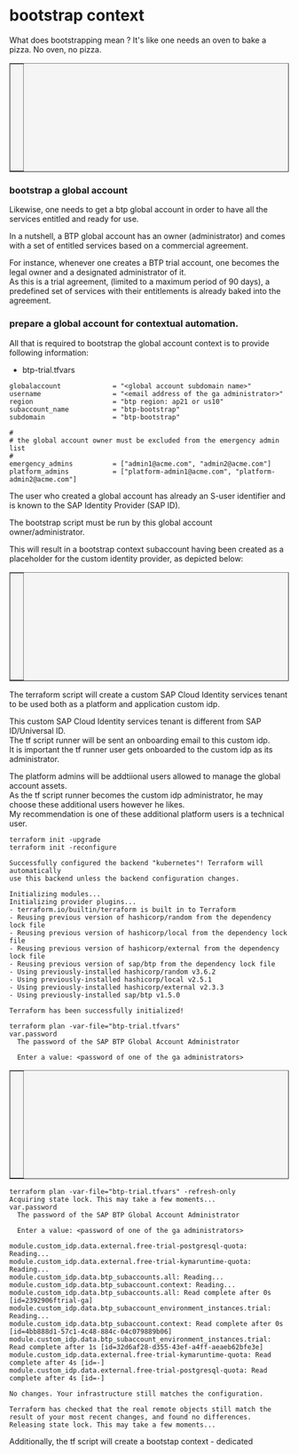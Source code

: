 bootstrap context
==============

What does bootstrapping mean ? It's like one needs an oven to bake a pizza. No oven, no pizza.


<table style="width: 100%; border-collapse: collapse; background-color: #f5f5f5;" border="1">
<tbody>
<tr style="height: 193px;">
<td style="width: 71.6%; height: 193px;">
<div>
<h1><a href=""><img class="aligncenter" src="https://github.com/user-attachments/assets/3cb11e9e-a9af-4b9e-8e84-908ad0afa301" alt="" /></a></h1>
</div>
</td>
</tr>
</tbody>
</table>


### bootstrap a global account

Likewise, one needs to get a btp global account in order to have all the services entitled and ready for use.  

In a nutshell, a BTP global account has an owner (administrator) and comes with a set of entitled services based on a commercial agreement.  

For instance, whenever one creates a BTP trial account, one becomes the legal owner and a designated administrator of it.  
As this is a trial agreement, (limited to a maximum period of 90 days), a predefined set of services with their entitlements is already baked into the agreement. 



### prepare a global account for contextual automation.  

All that is required to bootstrap the global account context is to provide following information:
  * btp-trial.tfvars

```
globalaccount             = "<global account subdomain name>"
username                  = "<email address of the ga administrator>"
region                    = "btp region: ap21 or us10"
subaccount_name           = "btp-bootstrap"
subdomain                 = "btp-bootstrap"

#
# the global account owner must be excluded from the emergency admin list
#
emergency_admins          = ["admin1@acme.com", "admin2@acme.com"]
platform_admins           = ["platform-admin1@acme.com", "platform-admin2@acme.com"]

```
The user who created a global account has already an S-user identifier and is known to the SAP Identity Provider (SAP ID).  

The bootstrap script must be run by this global account owner/administrator.  

This will result in a bootstrap context subaccount having been created as a placeholder for the custom identity provider, as depicted below:  

<table style="width: 100%; border-collapse: collapse; background-color: #f5f5f5;" border="1">
<tbody>
<tr style="height: 193px;">
<td style="width: 71.6%; height: 193px;">
<div>
<h1><a href=""><img class="aligncenter" src="https://github.com/user-attachments/assets/678b73a3-a1d0-4b71-a436-ed3eab50dea8" alt="" /></a></h1>
</div>
<div>
<h1><a href=""><img class="aligncenter" src="https://github.com/user-attachments/assets/568b7cbc-edc7-4947-a0fc-1fa972943cfa" alt="" /></a></h1>
</div>

</td>
</tr>
</tbody>
</table>


The terraform script will create a custom SAP Cloud Identity services tenant to be used both as a platform and application custom idp.  

This custom SAP Cloud Identity services tenant is different from SAP ID/Universal ID.  
The tf script runner will be sent an onboarding email to this custom idp.  
It is important the tf runner user gets onboarded to the custom idp as its administrator.  

The platform admins will be addtiional users allowed to manage the global account assets.  
As the tf script runner becomes the custom idp administrator, he may choose these additional users however he likes.  
My recommendation is one of these additional platform users is a technical user.  

```
terraform init -upgrade                             
terraform init -reconfigure
    
Successfully configured the backend "kubernetes"! Terraform will automatically
use this backend unless the backend configuration changes.

Initializing modules...
Initializing provider plugins...
- terraform.io/builtin/terraform is built in to Terraform
- Reusing previous version of hashicorp/random from the dependency lock file
- Reusing previous version of hashicorp/local from the dependency lock file
- Reusing previous version of hashicorp/external from the dependency lock file
- Reusing previous version of sap/btp from the dependency lock file
- Using previously-installed hashicorp/random v3.6.2
- Using previously-installed hashicorp/local v2.5.1
- Using previously-installed hashicorp/external v2.3.3
- Using previously-installed sap/btp v1.5.0

Terraform has been successfully initialized!
```


```
terraform plan -var-file="btp-trial.tfvars"
var.password
  The password of the SAP BTP Global Account Administrator

  Enter a value: <password of one of the ga administrators>
```

<table style="width: 100%; border-collapse: collapse; background-color: #f5f5f5;" border="1">
<tbody>
<tr style="height: 193px;">
<td style="width: 71.6%; height: 193px;">
<div>
<h1><a href=""><img class="aligncenter" src="https://github.com/user-attachments/assets/326f2e3c-d7bf-4fcf-b177-6834d63d8577" alt="" /></a></h1>
</div>
</td>
</tr>
</tbody>
</table>

```
terraform plan -var-file="btp-trial.tfvars" -refresh-only
Acquiring state lock. This may take a few moments...
var.password
  The password of the SAP BTP Global Account Administrator

  Enter a value: <password of one of the ga administrators>

module.custom_idp.data.external.free-trial-postgresql-quota: Reading...
module.custom_idp.data.external.free-trial-kymaruntime-quota: Reading...
module.custom_idp.data.btp_subaccounts.all: Reading...
module.custom_idp.data.btp_subaccount.context: Reading...
module.custom_idp.data.btp_subaccounts.all: Read complete after 0s [id=2392906ftrial-ga]
module.custom_idp.data.btp_subaccount_environment_instances.trial: Reading...
module.custom_idp.data.btp_subaccount.context: Read complete after 0s [id=4bb888d1-57c1-4c48-884c-04c079889b06]
module.custom_idp.data.btp_subaccount_environment_instances.trial: Read complete after 1s [id=32d6af28-d355-43ef-a4ff-aeaeb62bfe3e]
module.custom_idp.data.external.free-trial-kymaruntime-quota: Read complete after 4s [id=-]
module.custom_idp.data.external.free-trial-postgresql-quota: Read complete after 4s [id=-]

No changes. Your infrastructure still matches the configuration.

Terraform has checked that the real remote objects still match the result of your most recent changes, and found no differences.
Releasing state lock. This may take a few moments...
```
Additionally, the tf script will create a bootstap context - dedicated 
